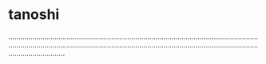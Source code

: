 # tanoshi
....................................................................................................................................................................................................................................................................................